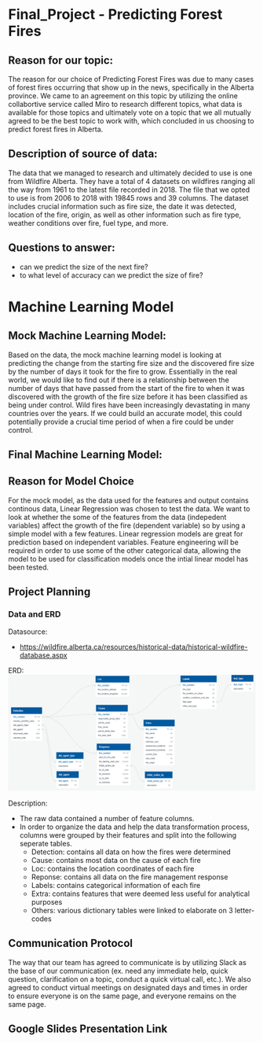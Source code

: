 # Final_Project - Predicting Forest Fires

## Reason for our topic:
The reason for our choice of Predicting Forest Fires was due to many cases of forest fires occurring that show up in the news, specifically in the Alberta province. We came to an agreement on this topic by utilizing the online collabortive service called Miro to research different topics, what data is available for those topics and ultimately vote on a topic that we all mutually agreed to be the best topic to work with, which concluded in us choosing to predict forest fires in Alberta. 

## Description of source of data:
The data that we managed to research and ultimately decided to use is one from Wildfire Alberta. They have a total of 4 datasets on wildfires ranging all the way from 1961 to the latest file recorded in 2018. The file that we opted to use is from 2006 to 2018 with 19845 rows and 39 columns. The dataset includes crucial information such as fire size, the date it was detected, location of the fire, origin, as well as other information such as fire type, weather conditions over fire, fuel type, and more. 

## Questions to answer:
- can we predict the size of the next fire?
- to what level of accuracy can we predict the size of fire?

# Machine Learning Model

## Mock Machine Learning Model: 
Based on the data, the mock machine learning model is looking at predicting the change from the starting fire size and the discovered fire size by the number of days it took for the fire to grow. Essentially in the real world, we would like to find out if there is a relationship between the number of days that have passed from the start of the fire to when it was discovered with the growth of the fire size before it has been classified as being under control. Wild fires have been increasingly devastating in many countries over the years. If we could build an accurate model, this could potentially provide a crucial time period of when a fire could be under control.

## Final Machine Learning Model:


## Reason for Model Choice
For the mock model, as the data used for the features and output contains continous data, Linear Regression was chosen to test the data. We want to look at whether the some of the features from the data (indepedent variables) affect the growth of the fire (dependent variable) so by using a simple model with a few features. Linear regression models are great for prediction based on independent variables. 
Feature engineering will be required in order to use some of the other categorical data, allowing the model to be used for classification models once the intial linear model has been tested. 


## Project Planning

### Data and ERD
Datasource: 
- https://wildfire.alberta.ca/resources/historical-data/historical-wildfire-database.aspx

ERD:
![](Images/ERD.png)

Description:
- The raw data contained a number of feature columns.
- In order to organize the data and help the data transformation process, columns were grouped by their features and split into the following seperate tables.
    - Detection: contains all data on how the fires were determined
    - Cause: contains most data on the cause of each fire
    - Loc: contains the location coordinates of each fire
    - Reponse: contains all data on the fire management response
    - Labels: contains categorical information of each fire
    - Extra: contains features that were deemed less useful for analytical purposes
    - Others: various dictionary tables were linked to elaborate on 3 letter-codes

## Communication Protocol
The way that our team has agreed to communicate is by utilizing Slack as the base of our communication (ex. need any immediate help, quick question, clarification on a topic, conduct a quick virtual call, etc.). We also agreed to conduct virtual meetings on designated days and times in order to ensure everyone is on the same page, and everyone remains on the same page. 

## Google Slides Presentation Link

